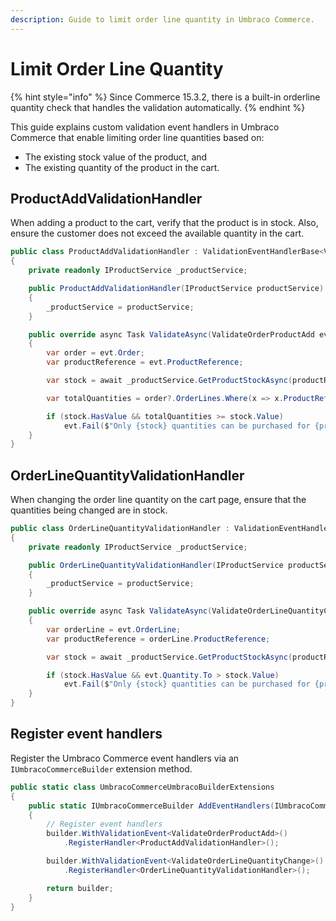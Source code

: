 ```yaml
---
description: Guide to limit order line quantity in Umbraco Commerce.
---
```


# Limit Order Line Quantity

{% hint style="info" %}
Since Commerce 15.3.2, there is a built-in orderline quantity check that handles the validation automatically.
{% endhint %}

This guide explains custom validation event handlers in Umbraco Commerce that enable limiting order line quantities based on:

* The existing stock value of the product, and
* The existing quantity of the product in the cart.

## ProductAddValidationHandler

When adding a product to the cart, verify that the product is in stock. Also, ensure the customer does not exceed the available quantity in the cart.

```csharp
public class ProductAddValidationHandler : ValidationEventHandlerBase<ValidateOrderProductAdd>
{
    private readonly IProductService _productService;

    public ProductAddValidationHandler(IProductService productService)
    {
        _productService = productService;
    }

    public override async Task ValidateAsync(ValidateOrderProductAdd evt)
    {
        var order = evt.Order;
        var productReference = evt.ProductReference;

        var stock = await _productService.GetProductStockAsync(productReference);

        var totalQuantities = order?.OrderLines.Where(x => x.ProductReference == productReference).Sum(x => x.Quantity) ?? 0;

        if (stock.HasValue && totalQuantities >= stock.Value)
            evt.Fail($"Only {stock} quantities can be purchased for {productReference}.");
    }
}

```

## OrderLineQuantityValidationHandler

When changing the order line quantity on the cart page, ensure that the quantities being changed are in stock.

```csharp
public class OrderLineQuantityValidationHandler : ValidationEventHandlerBase<ValidateOrderLineQuantityChange>
{
    private readonly IProductService _productService;

    public OrderLineQuantityValidationHandler(IProductService productService)
    {
        _productService = productService;
    }

    public override async Task ValidateAsync(ValidateOrderLineQuantityChange evt)
    {
        var orderLine = evt.OrderLine;
        var productReference = orderLine.ProductReference;

        var stock = await _productService.GetProductStockAsync(productReference);

        if (stock.HasValue && evt.Quantity.To > stock.Value)
            evt.Fail($"Only {stock} quantities can be purchased for {productReference}.");
    }
}

```

## Register event handlers

Register the Umbraco Commerce event handlers via an `IUmbracoCommerceBuilder` extension method.

```csharp
public static class UmbracoCommerceUmbracoBuilderExtensions
{
    public static IUmbracoCommerceBuilder AddEventHandlers(IUmbracoCommerceBuilder builder)
    {
        // Register event handlers
        builder.WithValidationEvent<ValidateOrderProductAdd>()
            .RegisterHandler<ProductAddValidationHandler>();

        builder.WithValidationEvent<ValidateOrderLineQuantityChange>()
            .RegisterHandler<OrderLineQuantityValidationHandler>();

        return builder;
    }
}
```
